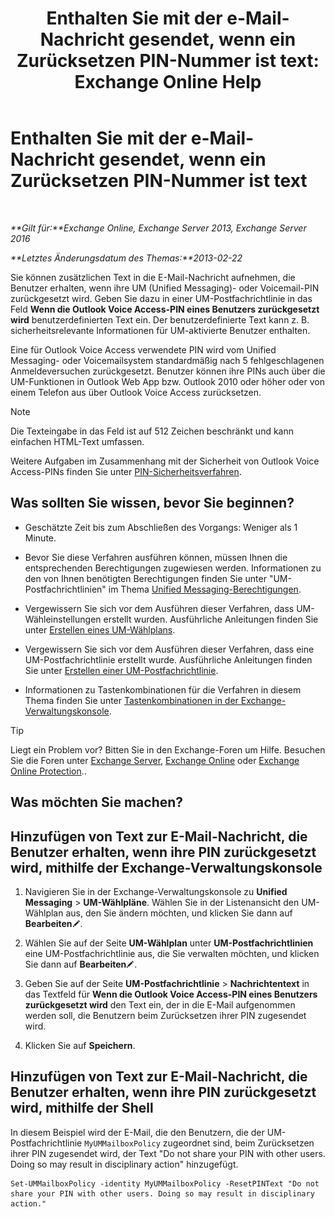 ﻿---
title: 'Enthalten Sie mit der e-Mail-Nachricht gesendet, wenn ein Zurücksetzen PIN-Nummer ist text: Exchange Online Help'
TOCTitle: Enthalten Sie mit der e-Mail-Nachricht gesendet, wenn ein Zurücksetzen PIN-Nummer ist text
ms:assetid: f7a4d775-a588-412f-ac2c-11ab1a5c67eb
ms:mtpsurl: https://technet.microsoft.com/de-de/library/Bb201750(v=EXCHG.150)
ms:contentKeyID: 51409367
ms.date: 05/23/2018
mtps_version: v=EXCHG.150
ms.translationtype: MT
---

# Enthalten Sie mit der e-Mail-Nachricht gesendet, wenn ein Zurücksetzen PIN-Nummer ist text

 

_**Gilt für:**Exchange Online, Exchange Server 2013, Exchange Server 2016_

_**Letztes Änderungsdatum des Themas:**2013-02-22_

Sie können zusätzlichen Text in die E-Mail-Nachricht aufnehmen, die Benutzer erhalten, wenn ihre UM (Unified Messaging)- oder Voicemail-PIN zurückgesetzt wird. Geben Sie dazu in einer UM-Postfachrichtlinie in das Feld **Wenn die Outlook Voice Access-PIN eines Benutzers zurückgesetzt wird** benutzerdefinierten Text ein. Der benutzerdefinierte Text kann z. B. sicherheitsrelevante Informationen für UM-aktivierte Benutzer enthalten.

Eine für Outlook Voice Access verwendete PIN wird vom Unified Messaging- oder Voicemailsystem standardmäßig nach 5 fehlgeschlagenen Anmeldeversuchen zurückgesetzt. Benutzer können ihre PINs auch über die UM-Funktionen in Outlook Web App bzw. Outlook 2010 oder höher oder von einem Telefon aus über Outlook Voice Access zurücksetzen.


> [!NOTE]
> Die Texteingabe in das Feld ist auf 512 Zeichen beschränkt und kann einfachen HTML-Text umfassen.



Weitere Aufgaben im Zusammenhang mit der Sicherheit von Outlook Voice Access-PINs finden Sie unter [PIN-Sicherheitsverfahren](pin-security-procedures-exchange-2013-help.md).

## Was sollten Sie wissen, bevor Sie beginnen?

  - Geschätzte Zeit bis zum Abschließen des Vorgangs: Weniger als 1 Minute.

  - Bevor Sie diese Verfahren ausführen können, müssen Ihnen die entsprechenden Berechtigungen zugewiesen werden. Informationen zu den von Ihnen benötigten Berechtigungen finden Sie unter "UM-Postfachrichtlinien" im Thema [Unified Messaging-Berechtigungen](unified-messaging-permissions-exchange-2013-help.md).

  - Vergewissern Sie sich vor dem Ausführen dieser Verfahren, dass UM-Wähleinstellungen erstellt wurden. Ausführliche Anleitungen finden Sie unter [Erstellen eines UM-Wählplans](create-a-um-dial-plan-exchange-2013-help.md).

  - Vergewissern Sie sich vor dem Ausführen dieser Verfahren, dass eine UM-Postfachrichtlinie erstellt wurde. Ausführliche Anleitungen finden Sie unter [Erstellen einer UM-Postfachrichtlinie](create-a-um-mailbox-policy-exchange-2013-help.md).

  - Informationen zu Tastenkombinationen für die Verfahren in diesem Thema finden Sie unter [Tastenkombinationen in der Exchange-Verwaltungskonsole](keyboard-shortcuts-in-the-exchange-admin-center-exchange-online-protection-help.md).


> [!TIP]
> Liegt ein Problem vor? Bitten Sie in den Exchange-Foren um Hilfe. Besuchen Sie die Foren unter <A href="https://go.microsoft.com/fwlink/p/?linkid=60612">Exchange Server</A>, <A href="https://go.microsoft.com/fwlink/p/?linkid=267542">Exchange Online</A> oder <A href="https://go.microsoft.com/fwlink/p/?linkid=285351">Exchange Online Protection</A>..



## Was möchten Sie machen?

## Hinzufügen von Text zur E-Mail-Nachricht, die Benutzer erhalten, wenn ihre PIN zurückgesetzt wird, mithilfe der Exchange-Verwaltungskonsole

1.  Navigieren Sie in der Exchange-Verwaltungskonsole zu **Unified Messaging** \> **UM-Wählpläne**. Wählen Sie in der Listenansicht den UM-Wählplan aus, den Sie ändern möchten, und klicken Sie dann auf **Bearbeiten**![Bearbeitungssymbol](images/Bb124582.6f53ccb2-1f13-4c02-bea0-30690e6ea71d(EXCHG.150).gif "Bearbeitungssymbol").

2.  Wählen Sie auf der Seite **UM-Wählplan** unter **UM-Postfachrichtlinien** eine UM-Postfachrichtlinie aus, die Sie verwalten möchten, und klicken Sie dann auf **Bearbeiten**![Bearbeitungssymbol](images/Bb124582.6f53ccb2-1f13-4c02-bea0-30690e6ea71d(EXCHG.150).gif "Bearbeitungssymbol").

3.  Geben Sie auf der Seite **UM-Postfachrichtlinie** \> **Nachrichtentext** in das Textfeld für **Wenn die Outlook Voice Access-PIN eines Benutzers zurückgesetzt wird** den Text ein, der in die E-Mail aufgenommen werden soll, die Benutzern beim Zurücksetzen ihrer PIN zugesendet wird.

4.  Klicken Sie auf **Speichern**.

## Hinzufügen von Text zur E-Mail-Nachricht, die Benutzer erhalten, wenn ihre PIN zurückgesetzt wird, mithilfe der Shell

In diesem Beispiel wird der E-Mail, die den Benutzern, die der UM-Postfachrichtlinie `MyUMMailboxPolicy` zugeordnet sind, beim Zurücksetzen ihrer PIN zugesendet wird, der Text "Do not share your PIN with other users. Doing so may result in disciplinary action" hinzugefügt.

    Set-UMMailboxPolicy -identity MyUMMailboxPolicy -ResetPINText "Do not share your PIN with other users. Doing so may result in disciplinary action."

